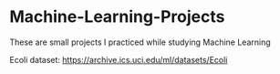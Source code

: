 # Machine-Learning-Projects

These are small projects I practiced while studying Machine Learning

Ecoli dataset: https://archive.ics.uci.edu/ml/datasets/Ecoli
